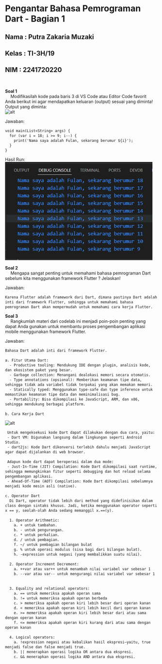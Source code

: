 # **Pengantar Bahasa Pemrograman Dart - Bagian 1**

## Nama : Putra Zakaria Muzaki
## Kelas : TI-3H/19
## NIM : 2241720220 

<br>

**Soal 1**
<br> &emsp; Modifikasilah kode pada baris 3 di VS Code atau Editor Code favorit Anda berikut ini agar mendapatkan keluaran (output) sesuai yang diminta!
<br>Output yang diminta:
<br>
![alt](https://jti-polinema.github.io/flutter-codelab/02-pengantar-bahasa-pemrograman-dart-bag-1/img//6b02cedc14441fb5.png)

Jawaban:<br>
```
void main(List<String> args) {
  for (var i = 18; i >= 9; i--) {
    print('Nama saya adalah Fulan, sekarang berumur ${i}');
  }
}
```
Hasil Run:
![alt](../../docs/W2_Tugas1.png)

**Soal 2**
<br> &emsp; Mengapa sangat penting untuk memahami bahasa pemrograman Dart sebelum kita menggunakan framework Flutter ? Jelaskan!

Jawaban:<br>
```
Karena Flutter adalah framework dari Dart, dimana pastinya Dart adalah inti dari framework Flutter, sehingga untuk memahami bahasa pemrograman Dart akan mempermudah untuk memahami cara kerja Flutter.  
```

**Soal 3**
<br> &emsp; Rangkumlah materi dari codelab ini menjadi poin-poin penting yang dapat Anda gunakan untuk membantu proses pengembangan aplikasi mobile menggunakan framework Flutter.

Jawaban:<br>
```
Bahasa Dart adalah inti dari framework Flutter. 

a. Fitur Utama Dart:
  - Productive tooling: Mendukung IDE dengan plugin, analisis kode, dan ekosistem paket yang besar.
  - Garbage collection: Menangani dealokasi memori secara otomatis.
  - Type annotations (opsional): Memberikan keamanan tipe data, sehingga tidak ada variabel tidak terpakai yang akan memakan memori.
  - Statically typed: Menggunakan type-safe dan type inference untuk memastikan keamanan tipe data dan meminimalisasi bug.
  - Portability: Bisa dikompilasi ke JavaScript, ARM, dan x86, sehingga mendukung berbagai platform.

b. Cara Kerja Dart
```
![alt](https://jti-polinema.github.io/flutter-codelab/02-pengantar-bahasa-pemrograman-dart-bag-1/img//d66fac1f3a37b4.png)
```
 Untuk mengeksekusi kode Dart dapat dilakukan dengan dua cara, yaitu:
 - Dart VM: Digunakan langsung dalam lingkungan seperti Android Studio.
 - dart2js: Kode Dart dikonversi terlebih dahulu menjadi JavaScript agar dapat dijalankan di web browser.
 
 Adapun kode dart dapat beroperasi dalam dua mode:
 - Just-In-Time (JIT) Compilation: Kode Dart dikompilasi saat runtime, sehingga memungkinkan fitur seperti debugging dan hot reload selama pengembangan aplikasi.
 - Ahead-Of-Time (AOT) Compilation: Kode Dart dikompilasi sebelumnya menjadi kode mesin asli (native).

c. Operator Dart
  Di Dart, operator tidak lebih dari method yang didefinisikan dalam class dengan sintaks khusus. Jadi, ketika menggunakan operator seperti x == y, seolah-olah Anda sedang memanggil x.==(y).

  1. Operator Arithmetic:
    a. + untuk tambahan.
    b. - untuk pengurangan.
    c. * untuk perkalian.
    d. / untuk pembagian.
    f. ~/ untuk pembagian bilangan bulat
    g. % untuk operasi modulus (sisa bagi dari bilangan bulat).
    h. -expression untuk negasi (yang membalikkan suatu nilai).

  2. Operator Increment Decrement:    
    a. ++var atau var++ untuk menambah nilai variabel var sebesar 1
    b. --var atau var-- untuk mengurangi nilai variabel var sebesar 1


  3. Equality and relational operators:
    a. == untuk memeriksa apakah operan sama
    b. != untuk memeriksa apakah operan berbeda
    c. > memeriksa apakah operan kiri lebih besar dari operan kanan
    d. < memeriksa apakah operan kiri lebih kecil dari operan kanan
    e. >= memeriksa apakah operan kiri lebih besar dari atau sama dengan operan kanan
    f. <= memeriksa apakah operan kiri kurang dari atau sama dengan operan kanan

  4. Logical operators:    
    a. !expression negasi atau kebalikan hasil ekspresi—yaitu, true menjadi false dan false menjadi true.
    b. || menerapkan operasi logika OR antara dua ekspresi.
    c. && menerapkan operasi logika AND antara dua ekspresi.

```
